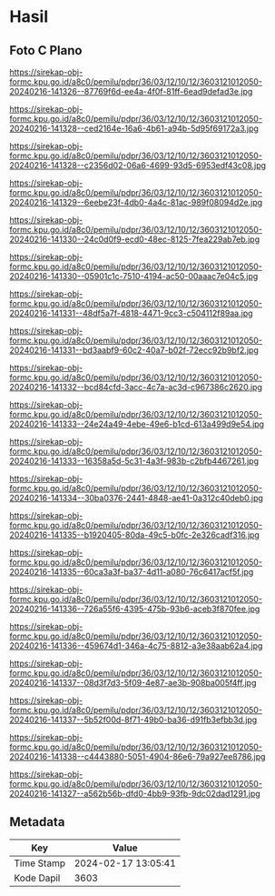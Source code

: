 # Hasil

## Foto C Plano

https://sirekap-obj-formc.kpu.go.id/a8c0/pemilu/pdpr/36/03/12/10/12/3603121012050-20240216-141326--87769f6d-ee4a-4f0f-81ff-6ead9defad3e.jpg

https://sirekap-obj-formc.kpu.go.id/a8c0/pemilu/pdpr/36/03/12/10/12/3603121012050-20240216-141328--ced2164e-16a6-4b61-a94b-5d95f69172a3.jpg

https://sirekap-obj-formc.kpu.go.id/a8c0/pemilu/pdpr/36/03/12/10/12/3603121012050-20240216-141328--c2356d02-06a6-4699-93d5-6953edf43c08.jpg

https://sirekap-obj-formc.kpu.go.id/a8c0/pemilu/pdpr/36/03/12/10/12/3603121012050-20240216-141329--6eebe23f-4db0-4a4c-81ac-989f08094d2e.jpg

https://sirekap-obj-formc.kpu.go.id/a8c0/pemilu/pdpr/36/03/12/10/12/3603121012050-20240216-141330--24c0d0f9-ecd0-48ec-8125-7fea229ab7eb.jpg

https://sirekap-obj-formc.kpu.go.id/a8c0/pemilu/pdpr/36/03/12/10/12/3603121012050-20240216-141330--05901c1c-7510-4194-ac50-00aaac7e04c5.jpg

https://sirekap-obj-formc.kpu.go.id/a8c0/pemilu/pdpr/36/03/12/10/12/3603121012050-20240216-141331--48df5a7f-4818-4471-9cc3-c504112f89aa.jpg

https://sirekap-obj-formc.kpu.go.id/a8c0/pemilu/pdpr/36/03/12/10/12/3603121012050-20240216-141331--bd3aabf9-60c2-40a7-b02f-72ecc92b9bf2.jpg

https://sirekap-obj-formc.kpu.go.id/a8c0/pemilu/pdpr/36/03/12/10/12/3603121012050-20240216-141332--bcd84cfd-3acc-4c7a-ac3d-c967386c2620.jpg

https://sirekap-obj-formc.kpu.go.id/a8c0/pemilu/pdpr/36/03/12/10/12/3603121012050-20240216-141333--24e24a49-4ebe-49e6-b1cd-613a499d9e54.jpg

https://sirekap-obj-formc.kpu.go.id/a8c0/pemilu/pdpr/36/03/12/10/12/3603121012050-20240216-141333--16358a5d-5c31-4a3f-983b-c2bfb4467261.jpg

https://sirekap-obj-formc.kpu.go.id/a8c0/pemilu/pdpr/36/03/12/10/12/3603121012050-20240216-141334--30ba0376-2441-4848-ae41-0a312c40deb0.jpg

https://sirekap-obj-formc.kpu.go.id/a8c0/pemilu/pdpr/36/03/12/10/12/3603121012050-20240216-141335--b1920405-80da-49c5-b0fc-2e326cadf316.jpg

https://sirekap-obj-formc.kpu.go.id/a8c0/pemilu/pdpr/36/03/12/10/12/3603121012050-20240216-141335--60ca3a3f-ba37-4d11-a080-76c6417acf5f.jpg

https://sirekap-obj-formc.kpu.go.id/a8c0/pemilu/pdpr/36/03/12/10/12/3603121012050-20240216-141336--726a55f6-4395-475b-93b6-aceb3f870fee.jpg

https://sirekap-obj-formc.kpu.go.id/a8c0/pemilu/pdpr/36/03/12/10/12/3603121012050-20240216-141336--459674d1-346a-4c75-8812-a3e38aab62a4.jpg

https://sirekap-obj-formc.kpu.go.id/a8c0/pemilu/pdpr/36/03/12/10/12/3603121012050-20240216-141337--08d3f7d3-5f09-4e87-ae3b-908ba005f4ff.jpg

https://sirekap-obj-formc.kpu.go.id/a8c0/pemilu/pdpr/36/03/12/10/12/3603121012050-20240216-141337--5b52f00d-8f71-49b0-ba36-d91fb3efbb3d.jpg

https://sirekap-obj-formc.kpu.go.id/a8c0/pemilu/pdpr/36/03/12/10/12/3603121012050-20240216-141338--c4443880-5051-4904-86e6-79a927ee8786.jpg

https://sirekap-obj-formc.kpu.go.id/a8c0/pemilu/pdpr/36/03/12/10/12/3603121012050-20240216-141327--a562b56b-dfd0-4bb9-93fb-9dc02dad1291.jpg


## Metadata

| Key        | Value               |
| ---------- | ------------------- |
| Time Stamp | 2024-02-17 13:05:41 |
| Kode Dapil | 3603                |




